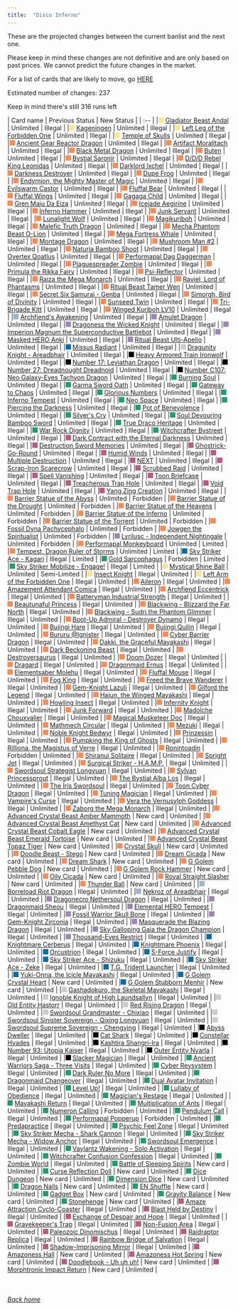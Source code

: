 ```yaml
---
title:  "Disco Inferno"
---
```


These are the projected changes between the current banlist and the next one.

Please keep in mind these changes are not definitive and are only based on past prices. We cannot predict the future changes in the market.

For a list of cards that are likely to move, go [HERE](closeprices)

Estimated number of changes: 237

Keep in mind there's still 316 runs left

| Card name | Previous Status | New Status |
| :-- |
|<img src="assets/vanilla.png" alt="Normal Monster" width="12" height="12"/> [Gladiator Beast Andal](https://db.ygoprodeck.com/card/?search=Gladiator%20Beast%20Andal) | Unlimited | Illegal |
|<img src="assets/vanilla.png" alt="Normal Monster" width="12" height="12"/> [Kageningen](https://db.ygoprodeck.com/card/?search=Kageningen) | Unlimited | Illegal |
|<img src="assets/vanilla.png" alt="Normal Monster" width="12" height="12"/> [Left Leg of the Forbidden One](https://db.ygoprodeck.com/card/?search=Left%20Leg%20of%20the%20Forbidden%20One) | Unlimited | Illegal |
|<img src="assets/vanilla.png" alt="Normal Monster" width="12" height="12"/> [Temple of Skulls](https://db.ygoprodeck.com/card/?search=Temple%20of%20Skulls) | Unlimited | Illegal |
|<img src="assets/effect.png" alt="Effect Monster" width="12" height="12"/> [Ancient Gear Reactor Dragon](https://db.ygoprodeck.com/card/?search=Ancient%20Gear%20Reactor%20Dragon) | Unlimited | Illegal |
|<img src="assets/effect.png" alt="Effect Monster" width="12" height="12"/> [Artifact Moralltach](https://db.ygoprodeck.com/card/?search=Artifact%20Moralltach) | Unlimited | Illegal |
|<img src="assets/effect.png" alt="Effect Monster" width="12" height="12"/> [Black Metal Dragon](https://db.ygoprodeck.com/card/?search=Black%20Metal%20Dragon) | Unlimited | Illegal |
|<img src="assets/effect.png" alt="Effect Monster" width="12" height="12"/> [Buten](https://db.ygoprodeck.com/card/?search=Buten) | Unlimited | Illegal |
|<img src="assets/effect.png" alt="Effect Monster" width="12" height="12"/> [Bystial Saronir](https://db.ygoprodeck.com/card/?search=Bystial%20Saronir) | Unlimited | Illegal |
|<img src="assets/effect.png" alt="Effect Monster" width="12" height="12"/> [D/D/D Rebel King Leonidas](https://db.ygoprodeck.com/card/?search=D/D/D%20Rebel%20King%20Leonidas) | Unlimited | Illegal |
|<img src="assets/effect.png" alt="Effect Monster" width="12" height="12"/> [Darklord Ixchel](https://db.ygoprodeck.com/card/?search=Darklord%20Ixchel) | Unlimited | Illegal |
|<img src="assets/effect.png" alt="Effect Monster" width="12" height="12"/> [Darkness Destroyer](https://db.ygoprodeck.com/card/?search=Darkness%20Destroyer) | Unlimited | Illegal |
|<img src="assets/effect.png" alt="Effect Monster" width="12" height="12"/> [Dupe Frog](https://db.ygoprodeck.com/card/?search=Dupe%20Frog) | Unlimited | Illegal |
|<img src="assets/effect.png" alt="Effect Monster" width="12" height="12"/> [Endymion, the Mighty Master of Magic](https://db.ygoprodeck.com/card/?search=Endymion,%20the%20Mighty%20Master%20of%20Magic) | Unlimited | Illegal |
|<img src="assets/effect.png" alt="Effect Monster" width="12" height="12"/> [Evilswarm Castor](https://db.ygoprodeck.com/card/?search=Evilswarm%20Castor) | Unlimited | Illegal |
|<img src="assets/effect.png" alt="Effect Monster" width="12" height="12"/> [Fluffal Bear](https://db.ygoprodeck.com/card/?search=Fluffal%20Bear) | Unlimited | Illegal |
|<img src="assets/effect.png" alt="Effect Monster" width="12" height="12"/> [Fluffal Wings](https://db.ygoprodeck.com/card/?search=Fluffal%20Wings) | Unlimited | Illegal |
|<img src="assets/effect.png" alt="Effect Monster" width="12" height="12"/> [Gagaga Child](https://db.ygoprodeck.com/card/?search=Gagaga%20Child) | Unlimited | Illegal |
|<img src="assets/effect.png" alt="Effect Monster" width="12" height="12"/> [Gren Maju Da Eiza](https://db.ygoprodeck.com/card/?search=Gren%20Maju%20Da%20Eiza) | Unlimited | Illegal |
|<img src="assets/effect.png" alt="Effect Monster" width="12" height="12"/> [Icejade Aegirine](https://db.ygoprodeck.com/card/?search=Icejade%20Aegirine) | Unlimited | Illegal |
|<img src="assets/effect.png" alt="Effect Monster" width="12" height="12"/> [Inferno Hammer](https://db.ygoprodeck.com/card/?search=Inferno%20Hammer) | Unlimited | Illegal |
|<img src="assets/effect.png" alt="Effect Monster" width="12" height="12"/> [Junk Servant](https://db.ygoprodeck.com/card/?search=Junk%20Servant) | Unlimited | Illegal |
|<img src="assets/effect.png" alt="Effect Monster" width="12" height="12"/> [Lunalight Wolf](https://db.ygoprodeck.com/card/?search=Lunalight%20Wolf) | Unlimited | Illegal |
|<img src="assets/effect.png" alt="Effect Monster" width="12" height="12"/> [Magikuriboh](https://db.ygoprodeck.com/card/?search=Magikuriboh) | Unlimited | Illegal |
|<img src="assets/effect.png" alt="Effect Monster" width="12" height="12"/> [Malefic Truth Dragon](https://db.ygoprodeck.com/card/?search=Malefic%20Truth%20Dragon) | Unlimited | Illegal |
|<img src="assets/effect.png" alt="Effect Monster" width="12" height="12"/> [Mecha Phantom Beast O-Lion](https://db.ygoprodeck.com/card/?search=Mecha%20Phantom%20Beast%20O-Lion) | Unlimited | Illegal |
|<img src="assets/effect.png" alt="Effect Monster" width="12" height="12"/> [Mega Fortress Whale](https://db.ygoprodeck.com/card/?search=Mega%20Fortress%20Whale) | Unlimited | Illegal |
|<img src="assets/effect.png" alt="Effect Monster" width="12" height="12"/> [Montage Dragon](https://db.ygoprodeck.com/card/?search=Montage%20Dragon) | Unlimited | Illegal |
|<img src="assets/effect.png" alt="Effect Monster" width="12" height="12"/> [Mushroom Man #2](https://db.ygoprodeck.com/card/?search=Mushroom%20Man%20#2) | Unlimited | Illegal |
|<img src="assets/effect.png" alt="Effect Monster" width="12" height="12"/> [Naturia Bamboo Shoot](https://db.ygoprodeck.com/card/?search=Naturia%20Bamboo%20Shoot) | Unlimited | Illegal |
|<img src="assets/effect.png" alt="Effect Monster" width="12" height="12"/> [Overtex Qoatlus](https://db.ygoprodeck.com/card/?search=Overtex%20Qoatlus) | Unlimited | Illegal |
|<img src="assets/effect.png" alt="Effect Monster" width="12" height="12"/> [Performapal Dag Daggerman](https://db.ygoprodeck.com/card/?search=Performapal%20Dag%20Daggerman) | Unlimited | Illegal |
|<img src="assets/effect.png" alt="Effect Monster" width="12" height="12"/> [Plaguespreader Zombie](https://db.ygoprodeck.com/card/?search=Plaguespreader%20Zombie) | Unlimited | Illegal |
|<img src="assets/effect.png" alt="Effect Monster" width="12" height="12"/> [Primula the Rikka Fairy](https://db.ygoprodeck.com/card/?search=Primula%20the%20Rikka%20Fairy) | Unlimited | Illegal |
|<img src="assets/effect.png" alt="Effect Monster" width="12" height="12"/> [Psi-Reflector](https://db.ygoprodeck.com/card/?search=Psi-Reflector) | Unlimited | Illegal |
|<img src="assets/effect.png" alt="Effect Monster" width="12" height="12"/> [Raiza the Mega Monarch](https://db.ygoprodeck.com/card/?search=Raiza%20the%20Mega%20Monarch) | Unlimited | Illegal |
|<img src="assets/effect.png" alt="Effect Monster" width="12" height="12"/> [Raviel, Lord of Phantasms](https://db.ygoprodeck.com/card/?search=Raviel,%20Lord%20of%20Phantasms) | Unlimited | Illegal |
|<img src="assets/effect.png" alt="Effect Monster" width="12" height="12"/> [Ritual Beast Tamer Wen](https://db.ygoprodeck.com/card/?search=Ritual%20Beast%20Tamer%20Wen) | Unlimited | Illegal |
|<img src="assets/effect.png" alt="Effect Monster" width="12" height="12"/> [Secret Six Samurai - Genba](https://db.ygoprodeck.com/card/?search=Secret%20Six%20Samurai%20-%20Genba) | Unlimited | Illegal |
|<img src="assets/effect.png" alt="Effect Monster" width="12" height="12"/> [Simorgh, Bird of Divinity](https://db.ygoprodeck.com/card/?search=Simorgh,%20Bird%20of%20Divinity) | Unlimited | Illegal |
|<img src="assets/effect.png" alt="Effect Monster" width="12" height="12"/> [Sunseed Twin](https://db.ygoprodeck.com/card/?search=Sunseed%20Twin) | Unlimited | Illegal |
|<img src="assets/effect.png" alt="Effect Monster" width="12" height="12"/> [Tri-Brigade Kitt](https://db.ygoprodeck.com/card/?search=Tri-Brigade%20Kitt) | Unlimited | Illegal |
|<img src="assets/effect.png" alt="Effect Monster" width="12" height="12"/> [Winged Kuriboh LV10](https://db.ygoprodeck.com/card/?search=Winged%20Kuriboh%20LV10) | Unlimited | Illegal |
|<img src="assets/ritual.png" alt="Ritual Monster" width="12" height="12"/> [Archfiend's Awakening](https://db.ygoprodeck.com/card/?search=Archfiend's%20Awakening) | Unlimited | Illegal |
|<img src="assets/fusion.png" alt="XYZ Fusion" width="12" height="12"/> [Amulet Dragon](https://db.ygoprodeck.com/card/?search=Amulet%20Dragon) | Unlimited | Illegal |
|<img src="assets/fusion.png" alt="XYZ Fusion" width="12" height="12"/> [Dragoness the Wicked Knight](https://db.ygoprodeck.com/card/?search=Dragoness%20the%20Wicked%20Knight) | Unlimited | Illegal |
|<img src="assets/fusion.png" alt="XYZ Fusion" width="12" height="12"/> [Imperion Magnum the Superconductive Battlebot](https://db.ygoprodeck.com/card/?search=Imperion%20Magnum%20the%20Superconductive%20Battlebot) | Unlimited | Illegal |
|<img src="assets/fusion.png" alt="XYZ Fusion" width="12" height="12"/> [Masked HERO Anki](https://db.ygoprodeck.com/card/?search=Masked%20HERO%20Anki) | Unlimited | Illegal |
|<img src="assets/fusion.png" alt="XYZ Fusion" width="12" height="12"/> [Ritual Beast Ulti-Apelio](https://db.ygoprodeck.com/card/?search=Ritual%20Beast%20Ulti-Apelio) | Unlimited | Illegal |
|<img src="assets/link.png" alt="Link Monster" width="12" height="12"/> [Missus Radiant](https://db.ygoprodeck.com/card/?search=Missus%20Radiant) | Unlimited | Illegal |
|<img src="assets/synchro.png" alt="Synchro Monster" width="12" height="12"/> [Dragunity Knight - Areadbhair](https://db.ygoprodeck.com/card/?search=Dragunity%20Knight%20-%20Areadbhair) | Unlimited | Illegal |
|<img src="assets/xyz.png" alt="XYZ Monster" width="12" height="12"/> [Heavy Armored Train Ironwolf](https://db.ygoprodeck.com/card/?search=Heavy%20Armored%20Train%20Ironwolf) | Unlimited | Illegal |
|<img src="assets/xyz.png" alt="XYZ Monster" width="12" height="12"/> [Number 17: Leviathan Dragon](https://db.ygoprodeck.com/card/?search=Number%2017:%20Leviathan%20Dragon) | Unlimited | Illegal |
|<img src="assets/xyz.png" alt="XYZ Monster" width="12" height="12"/> [Number 27: Dreadnought Dreadnoid](https://db.ygoprodeck.com/card/?search=Number%2027:%20Dreadnought%20Dreadnoid) | Unlimited | Illegal |
|<img src="assets/xyz.png" alt="XYZ Monster" width="12" height="12"/> [Number C107: Neo Galaxy-Eyes Tachyon Dragon](https://db.ygoprodeck.com/card/?search=Number%20C107:%20Neo%20Galaxy-Eyes%20Tachyon%20Dragon) | Unlimited | Illegal |
|<img src="assets/spell.png" alt="Spell" width="12" height="12"/> [Burning Soul](https://db.ygoprodeck.com/card/?search=Burning%20Soul) | Unlimited | Illegal |
|<img src="assets/spell.png" alt="Spell" width="12" height="12"/> [Garma Sword Oath](https://db.ygoprodeck.com/card/?search=Garma%20Sword%20Oath) | Unlimited | Illegal |
|<img src="assets/spell.png" alt="Spell" width="12" height="12"/> [Gateway to Chaos](https://db.ygoprodeck.com/card/?search=Gateway%20to%20Chaos) | Unlimited | Illegal |
|<img src="assets/spell.png" alt="Spell" width="12" height="12"/> [Glorious Numbers](https://db.ygoprodeck.com/card/?search=Glorious%20Numbers) | Unlimited | Illegal |
|<img src="assets/spell.png" alt="Spell" width="12" height="12"/> [Inferno Tempest](https://db.ygoprodeck.com/card/?search=Inferno%20Tempest) | Unlimited | Illegal |
|<img src="assets/spell.png" alt="Spell" width="12" height="12"/> [Neo Space](https://db.ygoprodeck.com/card/?search=Neo%20Space) | Unlimited | Illegal |
|<img src="assets/spell.png" alt="Spell" width="12" height="12"/> [Piercing the Darkness](https://db.ygoprodeck.com/card/?search=Piercing%20the%20Darkness) | Unlimited | Illegal |
|<img src="assets/spell.png" alt="Spell" width="12" height="12"/> [Pot of Benevolence](https://db.ygoprodeck.com/card/?search=Pot%20of%20Benevolence) | Unlimited | Illegal |
|<img src="assets/spell.png" alt="Spell" width="12" height="12"/> [Silver's Cry](https://db.ygoprodeck.com/card/?search=Silver's%20Cry) | Unlimited | Illegal |
|<img src="assets/spell.png" alt="Spell" width="12" height="12"/> [Soul Devouring Bamboo Sword](https://db.ygoprodeck.com/card/?search=Soul%20Devouring%20Bamboo%20Sword) | Unlimited | Illegal |
|<img src="assets/spell.png" alt="Spell" width="12" height="12"/> [True Draco Heritage](https://db.ygoprodeck.com/card/?search=True%20Draco%20Heritage) | Unlimited | Illegal |
|<img src="assets/spell.png" alt="Spell" width="12" height="12"/> [War Rock Dignity](https://db.ygoprodeck.com/card/?search=War%20Rock%20Dignity) | Unlimited | Illegal |
|<img src="assets/spell.png" alt="Spell" width="12" height="12"/> [Witchcrafter Bystreet](https://db.ygoprodeck.com/card/?search=Witchcrafter%20Bystreet) | Unlimited | Illegal |
|<img src="assets/trap.png" alt="Trap" width="12" height="12"/> [Dark Contract with the Eternal Darkness](https://db.ygoprodeck.com/card/?search=Dark%20Contract%20with%20the%20Eternal%20Darkness) | Unlimited | Illegal |
|<img src="assets/trap.png" alt="Trap" width="12" height="12"/> [Destruction Sword Memories](https://db.ygoprodeck.com/card/?search=Destruction%20Sword%20Memories) | Unlimited | Illegal |
|<img src="assets/trap.png" alt="Trap" width="12" height="12"/> [Ghostrick-Go-Round](https://db.ygoprodeck.com/card/?search=Ghostrick-Go-Round) | Unlimited | Illegal |
|<img src="assets/trap.png" alt="Trap" width="12" height="12"/> [Humid Winds](https://db.ygoprodeck.com/card/?search=Humid%20Winds) | Unlimited | Illegal |
|<img src="assets/trap.png" alt="Trap" width="12" height="12"/> [Multiple Destruction](https://db.ygoprodeck.com/card/?search=Multiple%20Destruction) | Unlimited | Illegal |
|<img src="assets/trap.png" alt="Trap" width="12" height="12"/> [NEXT](https://db.ygoprodeck.com/card/?search=NEXT) | Unlimited | Illegal |
|<img src="assets/trap.png" alt="Trap" width="12" height="12"/> [Scrap-Iron Scarecrow](https://db.ygoprodeck.com/card/?search=Scrap-Iron%20Scarecrow) | Unlimited | Illegal |
|<img src="assets/trap.png" alt="Trap" width="12" height="12"/> [Scrubbed Raid](https://db.ygoprodeck.com/card/?search=Scrubbed%20Raid) | Unlimited | Illegal |
|<img src="assets/trap.png" alt="Trap" width="12" height="12"/> [Spell Vanishing](https://db.ygoprodeck.com/card/?search=Spell%20Vanishing) | Unlimited | Illegal |
|<img src="assets/trap.png" alt="Trap" width="12" height="12"/> [Toon Briefcase](https://db.ygoprodeck.com/card/?search=Toon%20Briefcase) | Unlimited | Illegal |
|<img src="assets/trap.png" alt="Trap" width="12" height="12"/> [Treacherous Trap Hole](https://db.ygoprodeck.com/card/?search=Treacherous%20Trap%20Hole) | Unlimited | Illegal |
|<img src="assets/trap.png" alt="Trap" width="12" height="12"/> [Void Trap Hole](https://db.ygoprodeck.com/card/?search=Void%20Trap%20Hole) | Unlimited | Illegal |
|<img src="assets/trap.png" alt="Trap" width="12" height="12"/> [Yang Zing Creation](https://db.ygoprodeck.com/card/?search=Yang%20Zing%20Creation) | Unlimited | Illegal |
|<img src="assets/effect.png" alt="Effect Monster" width="12" height="12"/> [Barrier Statue of the Abyss](https://db.ygoprodeck.com/card/?search=Barrier%20Statue%20of%20the%20Abyss) | Unlimited | Forbidden |
|<img src="assets/effect.png" alt="Effect Monster" width="12" height="12"/> [Barrier Statue of the Drought](https://db.ygoprodeck.com/card/?search=Barrier%20Statue%20of%20the%20Drought) | Unlimited | Forbidden |
|<img src="assets/effect.png" alt="Effect Monster" width="12" height="12"/> [Barrier Statue of the Heavens](https://db.ygoprodeck.com/card/?search=Barrier%20Statue%20of%20the%20Heavens) | Unlimited | Forbidden |
|<img src="assets/effect.png" alt="Effect Monster" width="12" height="12"/> [Barrier Statue of the Inferno](https://db.ygoprodeck.com/card/?search=Barrier%20Statue%20of%20the%20Inferno) | Unlimited | Forbidden |
|<img src="assets/effect.png" alt="Effect Monster" width="12" height="12"/> [Barrier Statue of the Torrent](https://db.ygoprodeck.com/card/?search=Barrier%20Statue%20of%20the%20Torrent) | Unlimited | Forbidden |
|<img src="assets/effect.png" alt="Effect Monster" width="12" height="12"/> [Fossil Dyna Pachycephalo](https://db.ygoprodeck.com/card/?search=Fossil%20Dyna%20Pachycephalo) | Unlimited | Forbidden |
|<img src="assets/effect.png" alt="Effect Monster" width="12" height="12"/> [Jowgen the Spiritualist](https://db.ygoprodeck.com/card/?search=Jowgen%20the%20Spiritualist) | Unlimited | Forbidden |
|<img src="assets/fusion.png" alt="XYZ Fusion" width="12" height="12"/> [Lyrilusc - Independent Nightingale](https://db.ygoprodeck.com/card/?search=Lyrilusc%20-%20Independent%20Nightingale) | Unlimited | Forbidden |
|<img src="assets/effect.png" alt="Effect Monster" width="12" height="12"/> [Performapal Monkeyboard](https://db.ygoprodeck.com/card/?search=Performapal%20Monkeyboard) | Unlimited | Limited |
|<img src="assets/effect.png" alt="Effect Monster" width="12" height="12"/> [Tempest, Dragon Ruler of Storms](https://db.ygoprodeck.com/card/?search=Tempest,%20Dragon%20Ruler%20of%20Storms) | Unlimited | Limited |
|<img src="assets/link.png" alt="Link Monster" width="12" height="12"/> [Sky Striker Ace - Kagari](https://db.ygoprodeck.com/card/?search=Sky%20Striker%20Ace%20-%20Kagari) | Illegal | Limited |
|<img src="assets/spell.png" alt="Spell" width="12" height="12"/> [Gold Sarcophagus](https://db.ygoprodeck.com/card/?search=Gold%20Sarcophagus) | Forbidden | Limited |
|<img src="assets/spell.png" alt="Spell" width="12" height="12"/> [Sky Striker Mobilize - Engage!](https://db.ygoprodeck.com/card/?search=Sky%20Striker%20Mobilize%20-%20Engage!) | Illegal | Limited |
|<img src="assets/vanilla.png" alt="Normal Monster" width="12" height="12"/> [Mystical Shine Ball](https://db.ygoprodeck.com/card/?search=Mystical%20Shine%20Ball) | Unlimited | Semi-Limited |
|<img src="assets/vanilla.png" alt="Normal Monster" width="12" height="12"/> [Insect Knight](https://db.ygoprodeck.com/card/?search=Insect%20Knight) | Illegal | Unlimited |
|<img src="assets/vanilla.png" alt="Normal Monster" width="12" height="12"/> [Left Arm of the Forbidden One](https://db.ygoprodeck.com/card/?search=Left%20Arm%20of%20the%20Forbidden%20One) | Illegal | Unlimited |
|<img src="assets/effect.png" alt="Effect Monster" width="12" height="12"/> [Aileron](https://db.ygoprodeck.com/card/?search=Aileron) | Illegal | Unlimited |
|<img src="assets/effect.png" alt="Effect Monster" width="12" height="12"/> [Amazement Attendant Comica](https://db.ygoprodeck.com/card/?search=Amazement%20Attendant%20Comica) | Illegal | Unlimited |
|<img src="assets/effect.png" alt="Effect Monster" width="12" height="12"/> [Archfiend Eccentrick](https://db.ygoprodeck.com/card/?search=Archfiend%20Eccentrick) | Illegal | Unlimited |
|<img src="assets/effect.png" alt="Effect Monster" width="12" height="12"/> [Batteryman Industrial Strength](https://db.ygoprodeck.com/card/?search=Batteryman%20Industrial%20Strength) | Illegal | Unlimited |
|<img src="assets/effect.png" alt="Effect Monster" width="12" height="12"/> [Beautunaful Princess](https://db.ygoprodeck.com/card/?search=Beautunaful%20Princess) | Illegal | Unlimited |
|<img src="assets/effect.png" alt="Effect Monster" width="12" height="12"/> [Blackwing - Blizzard the Far North](https://db.ygoprodeck.com/card/?search=Blackwing%20-%20Blizzard%20the%20Far%20North) | Illegal | Unlimited |
|<img src="assets/effect.png" alt="Effect Monster" width="12" height="12"/> [Blackwing - Sudri the Phantom Glimmer](https://db.ygoprodeck.com/card/?search=Blackwing%20-%20Sudri%20the%20Phantom%20Glimmer) | Illegal | Unlimited |
|<img src="assets/effect.png" alt="Effect Monster" width="12" height="12"/> [Boot-Up Admiral - Destroyer Dynamo](https://db.ygoprodeck.com/card/?search=Boot-Up%20Admiral%20-%20Destroyer%20Dynamo) | Illegal | Unlimited |
|<img src="assets/effect.png" alt="Effect Monster" width="12" height="12"/> [Bujingi Hare](https://db.ygoprodeck.com/card/?search=Bujingi%20Hare) | Illegal | Unlimited |
|<img src="assets/effect.png" alt="Effect Monster" width="12" height="12"/> [Bujingi Quilin](https://db.ygoprodeck.com/card/?search=Bujingi%20Quilin) | Illegal | Unlimited |
|<img src="assets/effect.png" alt="Effect Monster" width="12" height="12"/> [Bururu @Ignister](https://db.ygoprodeck.com/card/?search=Bururu%20@Ignister) | Illegal | Unlimited |
|<img src="assets/effect.png" alt="Effect Monster" width="12" height="12"/> [Cyber Barrier Dragon](https://db.ygoprodeck.com/card/?search=Cyber%20Barrier%20Dragon) | Illegal | Unlimited |
|<img src="assets/effect.png" alt="Effect Monster" width="12" height="12"/> [Dakki, the Graceful Mayakashi](https://db.ygoprodeck.com/card/?search=Dakki,%20the%20Graceful%20Mayakashi) | Illegal | Unlimited |
|<img src="assets/effect.png" alt="Effect Monster" width="12" height="12"/> [Dark Beckoning Beast](https://db.ygoprodeck.com/card/?search=Dark%20Beckoning%20Beast) | Illegal | Unlimited |
|<img src="assets/effect.png" alt="Effect Monster" width="12" height="12"/> [Destroyersaurus](https://db.ygoprodeck.com/card/?search=Destroyersaurus) | Illegal | Unlimited |
|<img src="assets/effect.png" alt="Effect Monster" width="12" height="12"/> [Doom Dozer](https://db.ygoprodeck.com/card/?search=Doom%20Dozer) | Illegal | Unlimited |
|<img src="assets/effect.png" alt="Effect Monster" width="12" height="12"/> [Dragard](https://db.ygoprodeck.com/card/?search=Dragard) | Illegal | Unlimited |
|<img src="assets/effect.png" alt="Effect Monster" width="12" height="12"/> [Dragonmaid Ernus](https://db.ygoprodeck.com/card/?search=Dragonmaid%20Ernus) | Illegal | Unlimited |
|<img src="assets/effect.png" alt="Effect Monster" width="12" height="12"/> [Elementsaber Molehu](https://db.ygoprodeck.com/card/?search=Elementsaber%20Molehu) | Illegal | Unlimited |
|<img src="assets/effect.png" alt="Effect Monster" width="12" height="12"/> [Fluffal Mouse](https://db.ygoprodeck.com/card/?search=Fluffal%20Mouse) | Illegal | Unlimited |
|<img src="assets/effect.png" alt="Effect Monster" width="12" height="12"/> [Fog King](https://db.ygoprodeck.com/card/?search=Fog%20King) | Illegal | Unlimited |
|<img src="assets/effect.png" alt="Effect Monster" width="12" height="12"/> [Freed the Brave Wanderer](https://db.ygoprodeck.com/card/?search=Freed%20the%20Brave%20Wanderer) | Illegal | Unlimited |
|<img src="assets/effect.png" alt="Effect Monster" width="12" height="12"/> [Gem-Knight Lazuli](https://db.ygoprodeck.com/card/?search=Gem-Knight%20Lazuli) | Illegal | Unlimited |
|<img src="assets/effect.png" alt="Effect Monster" width="12" height="12"/> [Gilford the Legend](https://db.ygoprodeck.com/card/?search=Gilford%20the%20Legend) | Illegal | Unlimited |
|<img src="assets/effect.png" alt="Effect Monster" width="12" height="12"/> [Hajun, the Winged Mayakashi](https://db.ygoprodeck.com/card/?search=Hajun,%20the%20Winged%20Mayakashi) | Illegal | Unlimited |
|<img src="assets/effect.png" alt="Effect Monster" width="12" height="12"/> [Howling Insect](https://db.ygoprodeck.com/card/?search=Howling%20Insect) | Illegal | Unlimited |
|<img src="assets/effect.png" alt="Effect Monster" width="12" height="12"/> [Infernity Knight](https://db.ygoprodeck.com/card/?search=Infernity%20Knight) | Illegal | Unlimited |
|<img src="assets/effect.png" alt="Effect Monster" width="12" height="12"/> [Junk Forward](https://db.ygoprodeck.com/card/?search=Junk%20Forward) | Illegal | Unlimited |
|<img src="assets/effect.png" alt="Effect Monster" width="12" height="12"/> [Madolche Chouxvalier](https://db.ygoprodeck.com/card/?search=Madolche%20Chouxvalier) | Illegal | Unlimited |
|<img src="assets/effect.png" alt="Effect Monster" width="12" height="12"/> [Magical Musketeer Doc](https://db.ygoprodeck.com/card/?search=Magical%20Musketeer%20Doc) | Illegal | Unlimited |
|<img src="assets/effect.png" alt="Effect Monster" width="12" height="12"/> [Mathmech Circular](https://db.ygoprodeck.com/card/?search=Mathmech%20Circular) | Illegal | Unlimited |
|<img src="assets/effect.png" alt="Effect Monster" width="12" height="12"/> [Mezuki](https://db.ygoprodeck.com/card/?search=Mezuki) | Illegal | Unlimited |
|<img src="assets/effect.png" alt="Effect Monster" width="12" height="12"/> [Noble Knight Bedwyr](https://db.ygoprodeck.com/card/?search=Noble%20Knight%20Bedwyr) | Illegal | Unlimited |
|<img src="assets/effect.png" alt="Effect Monster" width="12" height="12"/> [Prinzessin](https://db.ygoprodeck.com/card/?search=Prinzessin) | Illegal | Unlimited |
|<img src="assets/effect.png" alt="Effect Monster" width="12" height="12"/> [Pumpking the King of Ghosts](https://db.ygoprodeck.com/card/?search=Pumpking%20the%20King%20of%20Ghosts) | Illegal | Unlimited |
|<img src="assets/effect.png" alt="Effect Monster" width="12" height="12"/> [Rilliona, the Magistus of Verre](https://db.ygoprodeck.com/card/?search=Rilliona,%20the%20Magistus%20of%20Verre) | Illegal | Unlimited |
|<img src="assets/effect.png" alt="Effect Monster" width="12" height="12"/> [Ronintoadin](https://db.ygoprodeck.com/card/?search=Ronintoadin) | Forbidden | Unlimited |
|<img src="assets/effect.png" alt="Effect Monster" width="12" height="12"/> [Shiranui Solitaire](https://db.ygoprodeck.com/card/?search=Shiranui%20Solitaire) | Illegal | Unlimited |
|<img src="assets/effect.png" alt="Effect Monster" width="12" height="12"/> [Spright Jet](https://db.ygoprodeck.com/card/?search=Spright%20Jet) | Illegal | Unlimited |
|<img src="assets/effect.png" alt="Effect Monster" width="12" height="12"/> [Surgical Striker - H.A.M.P.](https://db.ygoprodeck.com/card/?search=Surgical%20Striker%20-%20H.A.M.P.) | Illegal | Unlimited |
|<img src="assets/effect.png" alt="Effect Monster" width="12" height="12"/> [Swordsoul Strategist Longyuan](https://db.ygoprodeck.com/card/?search=Swordsoul%20Strategist%20Longyuan) | Illegal | Unlimited |
|<img src="assets/effect.png" alt="Effect Monster" width="12" height="12"/> [Sylvan Princessprout](https://db.ygoprodeck.com/card/?search=Sylvan%20Princessprout) | Illegal | Unlimited |
|<img src="assets/effect.png" alt="Effect Monster" width="12" height="12"/> [The Bystial Alba Los](https://db.ygoprodeck.com/card/?search=The%20Bystial%20Alba%20Los) | Illegal | Unlimited |
|<img src="assets/effect.png" alt="Effect Monster" width="12" height="12"/> [The Iris Swordsoul](https://db.ygoprodeck.com/card/?search=The%20Iris%20Swordsoul) | Illegal | Unlimited |
|<img src="assets/effect.png" alt="Effect Monster" width="12" height="12"/> [Toon Cyber Dragon](https://db.ygoprodeck.com/card/?search=Toon%20Cyber%20Dragon) | Illegal | Unlimited |
|<img src="assets/effect.png" alt="Effect Monster" width="12" height="12"/> [Tuning Magician](https://db.ygoprodeck.com/card/?search=Tuning%20Magician) | Illegal | Unlimited |
|<img src="assets/effect.png" alt="Effect Monster" width="12" height="12"/> [Vampire's Curse](https://db.ygoprodeck.com/card/?search=Vampire's%20Curse) | Illegal | Unlimited |
|<img src="assets/effect.png" alt="Effect Monster" width="12" height="12"/> [Vera the Vernusylph Goddess](https://db.ygoprodeck.com/card/?search=Vera%20the%20Vernusylph%20Goddess) | Illegal | Unlimited |
|<img src="assets/effect.png" alt="Effect Monster" width="12" height="12"/> [Zaborg the Mega Monarch](https://db.ygoprodeck.com/card/?search=Zaborg%20the%20Mega%20Monarch) | Illegal | Unlimited |
|<img src="assets/effect.png" alt="Effect Monster" width="12" height="12"/> [Advanced Crystal Beast Amber Mammoth](https://db.ygoprodeck.com/card/?search=Advanced%20Crystal%20Beast%20Amber%20Mammoth) | New card | Unlimited |
|<img src="assets/effect.png" alt="Effect Monster" width="12" height="12"/> [Advanced Crystal Beast Amethyst Cat](https://db.ygoprodeck.com/card/?search=Advanced%20Crystal%20Beast%20Amethyst%20Cat) | New card | Unlimited |
|<img src="assets/effect.png" alt="Effect Monster" width="12" height="12"/> [Advanced Crystal Beast Cobalt Eagle](https://db.ygoprodeck.com/card/?search=Advanced%20Crystal%20Beast%20Cobalt%20Eagle) | New card | Unlimited |
|<img src="assets/effect.png" alt="Effect Monster" width="12" height="12"/> [Advanced Crystal Beast Emerald Tortoise](https://db.ygoprodeck.com/card/?search=Advanced%20Crystal%20Beast%20Emerald%20Tortoise) | New card | Unlimited |
|<img src="assets/effect.png" alt="Effect Monster" width="12" height="12"/> [Advanced Crystal Beast Topaz Tiger](https://db.ygoprodeck.com/card/?search=Advanced%20Crystal%20Beast%20Topaz%20Tiger) | New card | Unlimited |
|<img src="assets/effect.png" alt="Effect Monster" width="12" height="12"/> [Crystal Skull](https://db.ygoprodeck.com/card/?search=Crystal%20Skull) | New card | Unlimited |
|<img src="assets/effect.png" alt="Effect Monster" width="12" height="12"/> [Doodle Beast - Stego](https://db.ygoprodeck.com/card/?search=Doodle%20Beast%20-%20Stego) | New card | Unlimited |
|<img src="assets/effect.png" alt="Effect Monster" width="12" height="12"/> [Dream Cicada](https://db.ygoprodeck.com/card/?search=Dream%20Cicada) | New card | Unlimited |
|<img src="assets/effect.png" alt="Effect Monster" width="12" height="12"/> [Dream Shark](https://db.ygoprodeck.com/card/?search=Dream%20Shark) | New card | Unlimited |
|<img src="assets/effect.png" alt="Effect Monster" width="12" height="12"/> [G Golem Pebble Dog](https://db.ygoprodeck.com/card/?search=G%20Golem%20Pebble%20Dog) | New card | Unlimited |
|<img src="assets/effect.png" alt="Effect Monster" width="12" height="12"/> [G Golem Rock Hammer](https://db.ygoprodeck.com/card/?search=G%20Golem%20Rock%20Hammer) | New card | Unlimited |
|<img src="assets/effect.png" alt="Effect Monster" width="12" height="12"/> [Oily Cicada](https://db.ygoprodeck.com/card/?search=Oily%20Cicada) | New card | Unlimited |
|<img src="assets/effect.png" alt="Effect Monster" width="12" height="12"/> [Royal Straight Slasher](https://db.ygoprodeck.com/card/?search=Royal%20Straight%20Slasher) | New card | Unlimited |
|<img src="assets/effect.png" alt="Effect Monster" width="12" height="12"/> [Thunder Ball](https://db.ygoprodeck.com/card/?search=Thunder%20Ball) | New card | Unlimited |
|<img src="assets/ritual.png" alt="Ritual Monster" width="12" height="12"/> [Borreload Riot Dragon](https://db.ygoprodeck.com/card/?search=Borreload%20Riot%20Dragon) | Illegal | Unlimited |
|<img src="assets/ritual.png" alt="Ritual Monster" width="12" height="12"/> [Nekroz of Areadbhair](https://db.ygoprodeck.com/card/?search=Nekroz%20of%20Areadbhair) | Illegal | Unlimited |
|<img src="assets/fusion.png" alt="XYZ Fusion" width="12" height="12"/> [Dragonecro Nethersoul Dragon](https://db.ygoprodeck.com/card/?search=Dragonecro%20Nethersoul%20Dragon) | Illegal | Unlimited |
|<img src="assets/fusion.png" alt="XYZ Fusion" width="12" height="12"/> [Dragonmaid Sheou](https://db.ygoprodeck.com/card/?search=Dragonmaid%20Sheou) | Illegal | Unlimited |
|<img src="assets/fusion.png" alt="XYZ Fusion" width="12" height="12"/> [Elemental HERO Tempest](https://db.ygoprodeck.com/card/?search=Elemental%20HERO%20Tempest) | Illegal | Unlimited |
|<img src="assets/fusion.png" alt="XYZ Fusion" width="12" height="12"/> [Fossil Warrior Skull Bone](https://db.ygoprodeck.com/card/?search=Fossil%20Warrior%20Skull%20Bone) | Illegal | Unlimited |
|<img src="assets/fusion.png" alt="XYZ Fusion" width="12" height="12"/> [Gem-Knight Zirconia](https://db.ygoprodeck.com/card/?search=Gem-Knight%20Zirconia) | Illegal | Unlimited |
|<img src="assets/fusion.png" alt="XYZ Fusion" width="12" height="12"/> [Masquerade the Blazing Dragon](https://db.ygoprodeck.com/card/?search=Masquerade%20the%20Blazing%20Dragon) | Illegal | Unlimited |
|<img src="assets/fusion.png" alt="XYZ Fusion" width="12" height="12"/> [Sky Galloping Gaia the Dragon Champion](https://db.ygoprodeck.com/card/?search=Sky%20Galloping%20Gaia%20the%20Dragon%20Champion) | Illegal | Unlimited |
|<img src="assets/fusion.png" alt="XYZ Fusion" width="12" height="12"/> [Thousand-Eyes Restrict](https://db.ygoprodeck.com/card/?search=Thousand-Eyes%20Restrict) | Illegal | Unlimited |
|<img src="assets/link.png" alt="Link Monster" width="12" height="12"/> [Knightmare Cerberus](https://db.ygoprodeck.com/card/?search=Knightmare%20Cerberus) | Illegal | Unlimited |
|<img src="assets/link.png" alt="Link Monster" width="12" height="12"/> [Knightmare Phoenix](https://db.ygoprodeck.com/card/?search=Knightmare%20Phoenix) | Illegal | Unlimited |
|<img src="assets/link.png" alt="Link Monster" width="12" height="12"/> [Orcustrion](https://db.ygoprodeck.com/card/?search=Orcustrion) | Illegal | Unlimited |
|<img src="assets/link.png" alt="Link Monster" width="12" height="12"/> [S-Force Justify](https://db.ygoprodeck.com/card/?search=S-Force%20Justify) | Illegal | Unlimited |
|<img src="assets/link.png" alt="Link Monster" width="12" height="12"/> [Sky Striker Ace - Shizuku](https://db.ygoprodeck.com/card/?search=Sky%20Striker%20Ace%20-%20Shizuku) | Illegal | Unlimited |
|<img src="assets/link.png" alt="Link Monster" width="12" height="12"/> [Sky Striker Ace - Zeke](https://db.ygoprodeck.com/card/?search=Sky%20Striker%20Ace%20-%20Zeke) | Illegal | Unlimited |
|<img src="assets/link.png" alt="Link Monster" width="12" height="12"/> [T.G. Trident Launcher](https://db.ygoprodeck.com/card/?search=T.G.%20Trident%20Launcher) | Illegal | Unlimited |
|<img src="assets/link.png" alt="Link Monster" width="12" height="12"/> [Yuki-Onna, the Icicle Mayakashi](https://db.ygoprodeck.com/card/?search=Yuki-Onna,%20the%20Icicle%20Mayakashi) | Illegal | Unlimited |
|<img src="assets/link.png" alt="Link Monster" width="12" height="12"/> [G Golem Crystal Heart](https://db.ygoprodeck.com/card/?search=G%20Golem%20Crystal%20Heart) | New card | Unlimited |
|<img src="assets/link.png" alt="Link Monster" width="12" height="12"/> [G Golem Stubborn Menhir](https://db.ygoprodeck.com/card/?search=G%20Golem%20Stubborn%20Menhir) | New card | Unlimited |
|<img src="assets/synchro.png" alt="Synchro Monster" width="12" height="12"/> [Gashadokuro, the Skeletal Mayakashi](https://db.ygoprodeck.com/card/?search=Gashadokuro,%20the%20Skeletal%20Mayakashi) | Illegal | Unlimited |
|<img src="assets/synchro.png" alt="Synchro Monster" width="12" height="12"/> [Ignoble Knight of High Laundsallyn](https://db.ygoprodeck.com/card/?search=Ignoble%20Knight%20of%20High%20Laundsallyn) | Illegal | Unlimited |
|<img src="assets/synchro.png" alt="Synchro Monster" width="12" height="12"/> [Old Entity Hastorr](https://db.ygoprodeck.com/card/?search=Old%20Entity%20Hastorr) | Illegal | Unlimited |
|<img src="assets/synchro.png" alt="Synchro Monster" width="12" height="12"/> [Red Rising Dragon](https://db.ygoprodeck.com/card/?search=Red%20Rising%20Dragon) | Illegal | Unlimited |
|<img src="assets/synchro.png" alt="Synchro Monster" width="12" height="12"/> [Swordsoul Grandmaster - Chixiao](https://db.ygoprodeck.com/card/?search=Swordsoul%20Grandmaster%20-%20Chixiao) | Illegal | Unlimited |
|<img src="assets/synchro.png" alt="Synchro Monster" width="12" height="12"/> [Swordsoul Sinister Sovereign - Qixing Longyuan](https://db.ygoprodeck.com/card/?search=Swordsoul%20Sinister%20Sovereign%20-%20Qixing%20Longyuan) | Illegal | Unlimited |
|<img src="assets/synchro.png" alt="Synchro Monster" width="12" height="12"/> [Swordsoul Supreme Sovereign - Chengying](https://db.ygoprodeck.com/card/?search=Swordsoul%20Supreme%20Sovereign%20-%20Chengying) | Illegal | Unlimited |
|<img src="assets/xyz.png" alt="XYZ Monster" width="12" height="12"/> [Abyss Dweller](https://db.ygoprodeck.com/card/?search=Abyss%20Dweller) | Illegal | Unlimited |
|<img src="assets/xyz.png" alt="XYZ Monster" width="12" height="12"/> [Cat Shark](https://db.ygoprodeck.com/card/?search=Cat%20Shark) | Illegal | Unlimited |
|<img src="assets/xyz.png" alt="XYZ Monster" width="12" height="12"/> [Constellar Hyades](https://db.ygoprodeck.com/card/?search=Constellar%20Hyades) | Illegal | Unlimited |
|<img src="assets/xyz.png" alt="XYZ Monster" width="12" height="12"/> [Kashtira Shangri-Ira](https://db.ygoprodeck.com/card/?search=Kashtira%20Shangri-Ira) | Illegal | Unlimited |
|<img src="assets/xyz.png" alt="XYZ Monster" width="12" height="12"/> [Number 93: Utopia Kaiser](https://db.ygoprodeck.com/card/?search=Number%2093:%20Utopia%20Kaiser) | Illegal | Unlimited |
|<img src="assets/xyz.png" alt="XYZ Monster" width="12" height="12"/> [Outer Entity Nyarla](https://db.ygoprodeck.com/card/?search=Outer%20Entity%20Nyarla) | Illegal | Unlimited |
|<img src="assets/xyz.png" alt="XYZ Monster" width="12" height="12"/> [Slacker Magician](https://db.ygoprodeck.com/card/?search=Slacker%20Magician) | Illegal | Unlimited |
|<img src="assets/spell.png" alt="Spell" width="12" height="12"/> [Ancient Warriors Saga - Three Visits](https://db.ygoprodeck.com/card/?search=Ancient%20Warriors%20Saga%20-%20Three%20Visits) | Illegal | Unlimited |
|<img src="assets/spell.png" alt="Spell" width="12" height="12"/> [Cyber Revsystem](https://db.ygoprodeck.com/card/?search=Cyber%20Revsystem) | Illegal | Unlimited |
|<img src="assets/spell.png" alt="Spell" width="12" height="12"/> [Dark Ruler No More](https://db.ygoprodeck.com/card/?search=Dark%20Ruler%20No%20More) | Illegal | Unlimited |
|<img src="assets/spell.png" alt="Spell" width="12" height="12"/> [Dragonmaid Changeover](https://db.ygoprodeck.com/card/?search=Dragonmaid%20Changeover) | Illegal | Unlimited |
|<img src="assets/spell.png" alt="Spell" width="12" height="12"/> [Dual Avatar Invitation](https://db.ygoprodeck.com/card/?search=Dual%20Avatar%20Invitation) | Illegal | Unlimited |
|<img src="assets/spell.png" alt="Spell" width="12" height="12"/> [Level Up!](https://db.ygoprodeck.com/card/?search=Level%20Up!) | Illegal | Unlimited |
|<img src="assets/spell.png" alt="Spell" width="12" height="12"/> [Lullaby of Obedience](https://db.ygoprodeck.com/card/?search=Lullaby%20of%20Obedience) | Illegal | Unlimited |
|<img src="assets/spell.png" alt="Spell" width="12" height="12"/> [Magician's Restage](https://db.ygoprodeck.com/card/?search=Magician's%20Restage) | Illegal | Unlimited |
|<img src="assets/spell.png" alt="Spell" width="12" height="12"/> [Mayakashi Return](https://db.ygoprodeck.com/card/?search=Mayakashi%20Return) | Illegal | Unlimited |
|<img src="assets/spell.png" alt="Spell" width="12" height="12"/> [Multiplication of Ants](https://db.ygoprodeck.com/card/?search=Multiplication%20of%20Ants) | Illegal | Unlimited |
|<img src="assets/spell.png" alt="Spell" width="12" height="12"/> [Numeron Calling](https://db.ygoprodeck.com/card/?search=Numeron%20Calling) | Forbidden | Unlimited |
|<img src="assets/spell.png" alt="Spell" width="12" height="12"/> [Pendulum Call](https://db.ygoprodeck.com/card/?search=Pendulum%20Call) | Illegal | Unlimited |
|<img src="assets/spell.png" alt="Spell" width="12" height="12"/> [Performapal Popperup](https://db.ygoprodeck.com/card/?search=Performapal%20Popperup) | Forbidden | Unlimited |
|<img src="assets/spell.png" alt="Spell" width="12" height="12"/> [Predapractice](https://db.ygoprodeck.com/card/?search=Predapractice) | Illegal | Unlimited |
|<img src="assets/spell.png" alt="Spell" width="12" height="12"/> [Psychic Feel Zone](https://db.ygoprodeck.com/card/?search=Psychic%20Feel%20Zone) | Illegal | Unlimited |
|<img src="assets/spell.png" alt="Spell" width="12" height="12"/> [Sky Striker Mecha - Shark Cannon](https://db.ygoprodeck.com/card/?search=Sky%20Striker%20Mecha%20-%20Shark%20Cannon) | Illegal | Unlimited |
|<img src="assets/spell.png" alt="Spell" width="12" height="12"/> [Sky Striker Mecha - Widow Anchor](https://db.ygoprodeck.com/card/?search=Sky%20Striker%20Mecha%20-%20Widow%20Anchor) | Illegal | Unlimited |
|<img src="assets/spell.png" alt="Spell" width="12" height="12"/> [Swordsoul Emergence](https://db.ygoprodeck.com/card/?search=Swordsoul%20Emergence) | Illegal | Unlimited |
|<img src="assets/spell.png" alt="Spell" width="12" height="12"/> [Vaylantz Wakening - Solo Activation](https://db.ygoprodeck.com/card/?search=Vaylantz%20Wakening%20-%20Solo%20Activation) | Illegal | Unlimited |
|<img src="assets/spell.png" alt="Spell" width="12" height="12"/> [Witchcrafter Confusion Confession](https://db.ygoprodeck.com/card/?search=Witchcrafter%20Confusion%20Confession) | Illegal | Unlimited |
|<img src="assets/spell.png" alt="Spell" width="12" height="12"/> [Zombie World](https://db.ygoprodeck.com/card/?search=Zombie%20World) | Illegal | Unlimited |
|<img src="assets/spell.png" alt="Spell" width="12" height="12"/> [Battle of Sleeping Spirits](https://db.ygoprodeck.com/card/?search=Battle%20of%20Sleeping%20Spirits) | New card | Unlimited |
|<img src="assets/spell.png" alt="Spell" width="12" height="12"/> [Curse Reflection Doll](https://db.ygoprodeck.com/card/?search=Curse%20Reflection%20Doll) | New card | Unlimited |
|<img src="assets/spell.png" alt="Spell" width="12" height="12"/> [Dice Dungeon](https://db.ygoprodeck.com/card/?search=Dice%20Dungeon) | New card | Unlimited |
|<img src="assets/spell.png" alt="Spell" width="12" height="12"/> [Dimension Dice](https://db.ygoprodeck.com/card/?search=Dimension%20Dice) | New card | Unlimited |
|<img src="assets/spell.png" alt="Spell" width="12" height="12"/> [Dragon Nails](https://db.ygoprodeck.com/card/?search=Dragon%20Nails) | New card | Unlimited |
|<img src="assets/spell.png" alt="Spell" width="12" height="12"/> [EN Shuffle](https://db.ygoprodeck.com/card/?search=EN%20Shuffle) | New card | Unlimited |
|<img src="assets/spell.png" alt="Spell" width="12" height="12"/> [Gadget Box](https://db.ygoprodeck.com/card/?search=Gadget%20Box) | New card | Unlimited |
|<img src="assets/spell.png" alt="Spell" width="12" height="12"/> [Gravity Balance](https://db.ygoprodeck.com/card/?search=Gravity%20Balance) | New card | Unlimited |
|<img src="assets/spell.png" alt="Spell" width="12" height="12"/> [Stonehenge](https://db.ygoprodeck.com/card/?search=Stonehenge) | New card | Unlimited |
|<img src="assets/trap.png" alt="Trap" width="12" height="12"/> [Amaze Attraction Cyclo-Coaster](https://db.ygoprodeck.com/card/?search=Amaze%20Attraction%20Cyclo-Coaster) | Illegal | Unlimited |
|<img src="assets/trap.png" alt="Trap" width="12" height="12"/> [Blast Held by Destiny](https://db.ygoprodeck.com/card/?search=Blast%20Held%20by%20Destiny) | Illegal | Unlimited |
|<img src="assets/trap.png" alt="Trap" width="12" height="12"/> [Exchange of Despair and Hope](https://db.ygoprodeck.com/card/?search=Exchange%20of%20Despair%20and%20Hope) | Illegal | Unlimited |
|<img src="assets/trap.png" alt="Trap" width="12" height="12"/> [Gravekeeper's Trap](https://db.ygoprodeck.com/card/?search=Gravekeeper's%20Trap) | Illegal | Unlimited |
|<img src="assets/trap.png" alt="Trap" width="12" height="12"/> [Non-Fusion Area](https://db.ygoprodeck.com/card/?search=Non-Fusion%20Area) | Illegal | Unlimited |
|<img src="assets/trap.png" alt="Trap" width="12" height="12"/> [Paleozoic Dinomischus](https://db.ygoprodeck.com/card/?search=Paleozoic%20Dinomischus) | Illegal | Unlimited |
|<img src="assets/trap.png" alt="Trap" width="12" height="12"/> [Raidraptor Replica](https://db.ygoprodeck.com/card/?search=Raidraptor%20Replica) | Illegal | Unlimited |
|<img src="assets/trap.png" alt="Trap" width="12" height="12"/> [Rainbow Bridge of Salvation](https://db.ygoprodeck.com/card/?search=Rainbow%20Bridge%20of%20Salvation) | Illegal | Unlimited |
|<img src="assets/trap.png" alt="Trap" width="12" height="12"/> [Shadow-Imprisoning Mirror](https://db.ygoprodeck.com/card/?search=Shadow-Imprisoning%20Mirror) | Illegal | Unlimited |
|<img src="assets/trap.png" alt="Trap" width="12" height="12"/> [Amazoness Hall](https://db.ygoprodeck.com/card/?search=Amazoness%20Hall) | New card | Unlimited |
|<img src="assets/trap.png" alt="Trap" width="12" height="12"/> [Amazoness Hot Spring](https://db.ygoprodeck.com/card/?search=Amazoness%20Hot%20Spring) | New card | Unlimited |
|<img src="assets/trap.png" alt="Trap" width="12" height="12"/> [Doodlebook - Uh uh uh!](https://db.ygoprodeck.com/card/?search=Doodlebook%20-%20Uh%20uh%20uh!) | New card | Unlimited |
|<img src="assets/trap.png" alt="Trap" width="12" height="12"/> [Morphtronic Impact Return](https://db.ygoprodeck.com/card/?search=Morphtronic%20Impact%20Return) | New card | Unlimited |

<br>

###### [Back home](index)